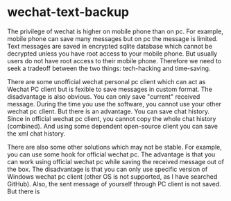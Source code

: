 # wechat-text-backup
The privilege of wechat is higher on mobile phone than on pc. For example, mobile phone can save many messages but on pc the
message is limited. Text messages are saved in encrypted sqlite database which cannot be decrypted unless you have root access
to your mobile phone. But usually users do not have root access to their mobile phone. Therefore we need to seek a tradeoff between
the two things: tech-hacking and time-saving.

There are some unofficial wechat personal pc client which can act as Wechat PC client but is fexible to save messages in custom
format. The disadvantage is also obvious. You can only save "current" received message. During the time you use the software, you
cannot use your other wechat pc client. But there is an advantage. You can save chat history. Since in official wechat pc client,
you cannot copy the whole chat history (combined). And using some dependent open-source client you can save the xml chat history.

There are also some other solutions which may not be stable. For example, you can use some hook for official wechat pc.
The advantage is that you can work using official wechat pc while saving the received message out of the box. The disadvantage 
is that you can only use specific version of Windows wechat pc client (other OS is not supported, as I have searched GitHub).
Also, the sent message of yourself through PC client is not saved. But there is 

